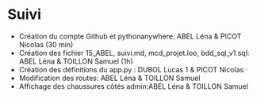 # Suivi

- Création du compte Github et pythonanywhere: ABEL Léna & PICOT Nicolas (30 min)
- Création des fichier 15_ABEL, suivi.md, mcd_projet.loo, bdd_sql_v1.sql: ABEL Léna & TOILLON Samuel (1h)
- Création des définitions du app.py : DUBOL Lucas 1 & PICOT Nicolas
- Modification des routes: ABEL Léna & TOILLON Samuel
- Affichage des chaussures côtés admin:ABEL Léna & TOILLON Samuel
